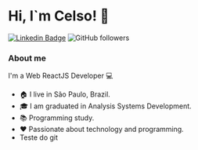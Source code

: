 # Hi, I`m Celso! 👋

[![Linkedin Badge](https://img.shields.io/badge/-LinkedIn-blue?style=flat-square&logo=Linkedin&logoColor=white&link=https://www.linkedin.com/in/fagnerpsantos/)](https://www.linkedin.com/in/celso-de-oliveira-j%C3%BAnior-8335827b/)
![GitHub followers](https://img.shields.io/github/followers/celso341?style=social)

### About me
I'm a Web ReactJS Developer 💻

- 🏠 I live in São Paulo, Brazil.
- 🎓 I am graduated in Analysis Systems Development.
- 📚 Programming study. 
- ❤️ Passionate about technology and programming.
- Teste do git

<!--
**celso341/celso341** is a ✨ _special_ ✨ repository because its `README.md` (this file) appears on your GitHub profile.

Here are some ideas to get you started:

- 🔭 I’m currently working on ...
- 🌱 I’m currently learning ...
- 👯 I’m looking to collaborate on ...
- 🤔 I’m looking for help with ...
- 💬 Ask me About ...
- 📫 How to reach me: ...
- 😄 Pronouns: ...
- ⚡ Fun fact: ...
-   teste
-->
